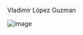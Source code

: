 Vladimir López Guzman


![image](https://github.com/VladoGuz/Zull-World/assets/84219220/dbcf51db-4648-4aed-81f3-029abb996d34)
